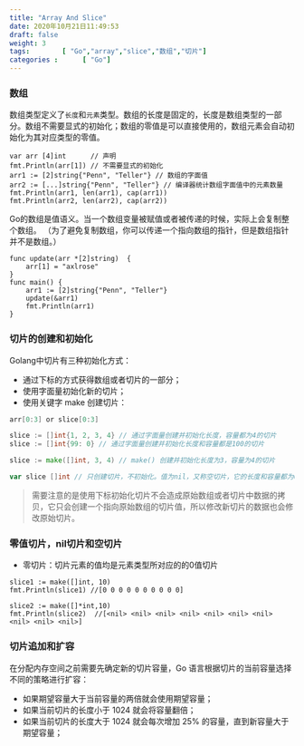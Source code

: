 ```yaml
---
title: "Array And Slice"
date: 2020年10月21日11:49:53
draft: false
weight: 3
tags:        [ "Go","array","slice","数组","切片"]
categories :      [ "Go"]
---
```



### 数组

数组类型定义了`长度`和`元素`类型。数组的长度是固定的，长度是数组类型的一部分。数组不需要显式的初始化；数组的零值是可以直接使用的，数组元素会自动初始化为其对应类型的零值。
```
var arr [4]int      // 声明
fmt.Println(arr[1]) // 不需要显式的初始化
arr1 := [2]string{"Penn", "Teller"} // 数组的字面值
arr2 := [...]string{"Penn", "Teller"} // 编译器统计数组字面值中的元素数量
fmt.Println(arr1, len(arr1), cap(arr1))
fmt.Println(arr2, len(arr2), cap(arr2))
```
Go的数组是值语义。当一个数组变量被赋值或者被传递的时候，实际上会复制整个数组。 （为了避免复制数组，你可以传递一个指向数组的指针，但是数组指针并不是数组。）
```
func update(arr *[2]string)  {
    arr[1] = "axlrose"
}
func main() {
    arr1 := [2]string{"Penn", "Teller"}
    update(&arr1)
    fmt.Println(arr1)
}
```


### 切片的创建和初始化
Golang中切片有三种初始化方式：
- 通过下标的方式获得数组或者切片的一部分； 
- 使用字面量初始化新的切片；
- 使用关键字 make 创建切片：
```go
arr[0:3] or slice[0:3]

slice := []int{1, 2, 3, 4} // 通过字面量创建并初始化长度，容量都为4的切片
slice := []int{99: 0} // 通过字面量创建并初始化长度和容量都是100的切片

slice := make([]int, 3, 4) // make() 创建并初始化长度为3，容量为4的切片

var slice []int // 只创建切片，不初始化。值为nil，又称空切片，它的长度和容量都为0
```
> 需要注意的是使用下标初始化切片不会造成原始数组或者切片中数据的拷贝，它只会创建一个指向原始数组的切片值，所以修改新切片的数据也会修改原始切片。

### 零值切片，nil切片和空切片

- 零切片：切片元素的值均是元素类型所对应的的0值切片


```shell script
slice1 := make([]int, 10)
fmt.Println(slice1) //[0 0 0 0 0 0 0 0 0 0]

slice2 := make([]*int,10)
fmt.Println(slice2)  //[<nil> <nil> <nil> <nil> <nil> <nil> <nil> <nil> <nil> <nil>]
```


### 切片追加和扩容
在分配内存空间之前需要先确定新的切片容量，Go 语言根据切片的当前容量选择不同的策略进行扩容：

- 如果期望容量大于当前容量的两倍就会使用期望容量；
- 如果当前切片的长度小于 1024 就会将容量翻倍；
- 如果当前切片的长度大于 1024 就会每次增加 25% 的容量，直到新容量大于期望容量；